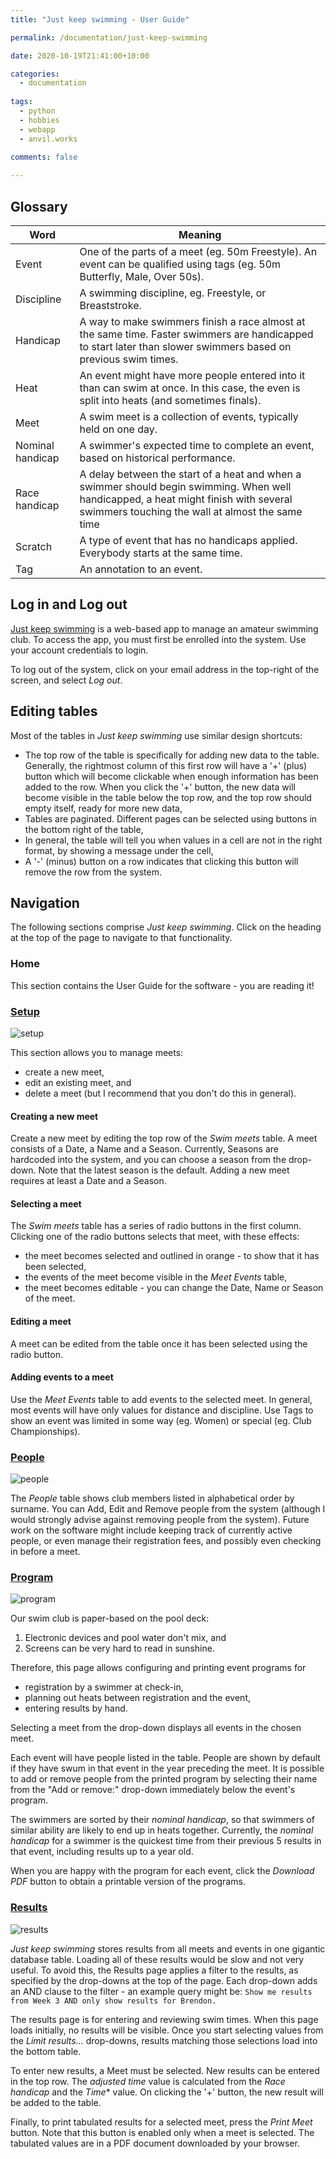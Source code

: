 ```yaml
---
title: "Just keep swimming - User Guide"

permalink: /documentation/just-keep-swimming

date: 2020-10-19T21:41:00+10:00

categories:
  - documentation
  
tags:
  - python
  - hobbies
  - webapp
  - anvil.works
  
comments: false

---
```


## Glossary

| Word       | Meaning                                                                                                                                                          |
|------------|------------------------------------------------------------------------------------------------------------------------------------------------------------------|
| Event      | One of the parts of a meet (eg. 50m Freestyle). An event can be qualified using tags (eg. 50m Butterfly, Male, Over 50s).                                        |
| Discipline | A swimming discipline, eg. Freestyle, or Breaststroke.                                        |
| Handicap   | A way to make swimmers finish a race almost at the same time.  Faster swimmers are handicapped to start later than slower swimmers based on previous swim times. |
| Heat       | An event might have more people entered into it than can swim at once.  In this case, the even is split into heats (and sometimes finals).                       |
| Meet       | A swim meet is a collection of events, typically held on one day.                                                                                                |
| Nominal handicap | A swimmer's expected time to complete an event, based on historical performance.                                                                                            |
| Race handicap | A delay between the start of a heat and when a swimmer should begin swimming. When well handicapped, a heat might finish with several swimmers touching the wall at almost the same time |
| Scratch    | A type of event that has no handicaps applied. Everybody starts at the same time.                                                                                |
| Tag        | An annotation to an event.                                                                                                                                       |


## Log in and Log out

[Just keep swimming](https://just-keep-swimming.anvil.app/) is a web-based app to manage an amateur swimming club. To access the app, you must first be enrolled into the system. Use your account credentials to login.

To log out of the system, click on your email address in the top-right of the screen, and select *Log out*.

## Editing tables

Most of the tables in *Just keep swimming* use similar design shortcuts:

* The top row of the table is specifically for adding new data to the table. Generally, the rightmost column of this first row will have a '+' (plus) button which will become clickable when enough information has been added to the row. When you click the '+' button, the new data will become visible in the table below the top row, and the top row should empty itself, ready for more new data,
* Tables are paginated. Different pages can be selected using buttons in the bottom right of the table,
* In general, the table will tell you when values in a cell are not in the right format, by showing a message under the cell,
* A '-' (minus) button on a row indicates that clicking this button will remove the row from the system.

## Navigation

The following sections comprise *Just keep swimming*. Click on the heading at the top of the page to navigate to that functionality.

### Home

This section contains the User Guide for the software - you are reading it!

### [Setup](https://just-keep-swimming.anvil.app/#setup)

![setup](/assets/images/jks-user-guide/setup.png)

This section allows you to manage meets:
* create a new meet,
* edit an existing meet, and 
* delete a meet (but I recommend that you don't do this in general).

#### Creating a new meet

Create a new meet by editing the top row of the *Swim meets* table. 
A meet consists of a Date, a Name and a Season. Currently, Seasons are hardcoded into the system, and you can choose a season from the drop-down. Note that the latest season is the default. Adding a new meet requires at least a Date and a Season.

#### Selecting a meet

The *Swim meets* table has a series of radio buttons in the first column. Clicking one of the radio buttons selects that meet, with these effects:
* the meet becomes selected and outlined in orange - to show that it has been selected,
* the events of the meet become visible in the *Meet Events* table,
* the meet becomes editable - you can change the Date, Name or Season of the meet.

#### Editing a meet

A meet can be edited from the table once it has been selected using the radio button.

#### Adding events to a meet

Use the *Meet Events* table to add events to the selected meet. In general, most events will have only values for distance and discipline. Use Tags to show an event was limited in some way (eg. Women) or special (eg. Club Championships).

### [People](https://just-keep-swimming.anvil.app/#people)

![people](/assets/images/jks-user-guide/people.png)

The *People* table shows club members listed in alphabetical order by surname. You can Add, Edit and Remove people from the system (although I would strongly advise against removing people from the system).  Future work on the software might include keeping track of currently active people, or even manage their registration fees, and possibly even checking in before a meet.

### [Program](https://just-keep-swimming.anvil.app/#program)

![program](/assets/images/jks-user-guide/program.png)

Our swim club is paper-based on the pool deck:
1. Electronic devices and pool water don't mix, and
2. Screens can be very hard to read in sunshine.

Therefore, this page allows configuring and printing event programs for
* registration by a swimmer at check-in,
* planning out heats between registration and the event,
* entering results by hand.

Selecting a meet from the drop-down displays all events in the chosen meet.

Each event will have people listed in the table. People are shown by default if they have swum in that event in the year preceding the meet. It is possible to add or remove people from the printed program by selecting their name from the "Add or remove:" drop-down immediately below the event's program.

The swimmers are sorted by their *nominal handicap*, so that swimmers of similar ability are likely to end up in heats together. Currently, the *nominal handicap* for a swimmer is the quickest time from their previous 5 results in that event, including results up to a year old.

When you are happy with the program for each event, click the *Download PDF* button to obtain a printable version of the programs.

### [Results](https://just-keep-swimming.anvil.app/#results)

![results](/assets/images/jks-user-guide/results.png)

*Just keep swimming* stores results from all meets and events in one gigantic database table. Loading all of these results would be slow and not very useful. To avoid this, the Results page applies a filter to the results, as specified by the drop-downs at the top of the page. Each drop-down adds an AND clause to the filter - an example query might be: `Show me results from Week 3 AND only show results for Brendon.`

The results page is for entering and reviewing swim times. When this page loads initially, no results will be visible. Once you start selecting values from the *Limit results...* drop-downs, results matching those selections load into the bottom table.

To enter new results, a Meet must be selected. New results can be entered in the top row. The *adjusted time* value is calculated from the *Race handicap* and the *Time** value. On clicking the '+' button, the new result will be added to the table.

Finally, to print tabulated results for a selected meet, press the *Print Meet* button. Note that this button is enabled only when a meet is selected. The tabulated values are in a PDF document downloaded by your browser.